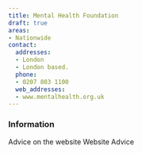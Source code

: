 ```yaml
---
title: Mental Health Foundation
draft: true
areas:
- Nationwide
contact:
  addresses:
  - London
  - London based.
  phone:
  - 0207 803 1100
  web_addresses:
  - www.mentalhealth.org.uk
---
```


### Information
Advice on the website
Website Advice

